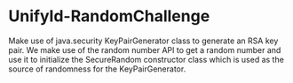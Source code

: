 # UnifyId-RandomChallenge

Make use of java.security KeyPairGenerator class to generate an RSA key pair. We make use of the random number API to get a random number and use it to initialize the SecureRandom constructor class which is used as the source of randomness for the KeyPairGenerator.
